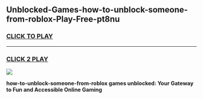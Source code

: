 
## Unblocked-Games-how-to-unblock-someone-from-roblox-Play-Free-pt8nu
<h3>
<a href="https://premium76.site?title=how-to-unblock-someone-from-roblox&ref=21A">CLICK TO PLAY</a></h3>
<hr>

<h3>
<a href="https://premium76.site?title=how-to-unblock-someone-from-roblox&ref=21A">CLICK 2 PLAY</a>
  
</h3>

<a href="https://premium76.site?title=how-to-unblock-someone-from-roblox&ref=21A"><img src="https://clearcache.store/games.png"></a>


**how-to-unblock-someone-from-roblox games unblocked: Your Gateway to Fun and Accessible Online Gaming**
